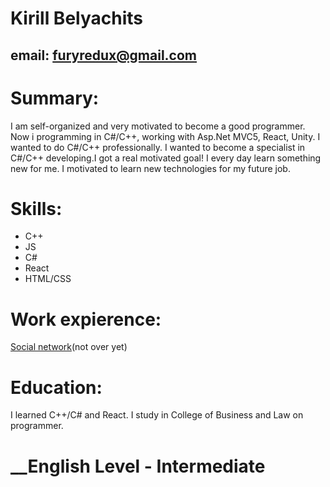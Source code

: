 # __Kirill Belyachits__
## email: furyredux@gmail.com
# __Summary:__
I am self-organized and very motivated to become a good programmer. Now i programming in C#/C++, working with Asp.Net MVC5, React, Unity. I wanted to do C#/C++ professionally. I wanted to become a specialist in C#/C++ developing.I got a real motivated goal! I every day learn something new for me. I motivated to learn new technologies for my future job.
# __Skills:__
* C++
* JS
* C#
* React
* HTML/CSS
# __Work expierence:__ 
[Social network](http://offbook-web.s3-website-us-east-1.amazonaws.com/)(not over yet)
# __Education:__
I learned C++/C# and React. I study in College of Business and Law on programmer.
# __English Level - Intermediate
